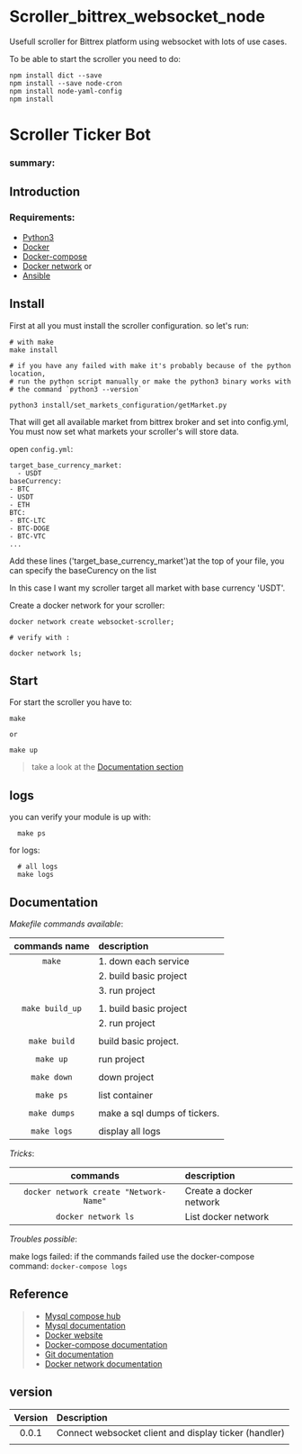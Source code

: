 # Scroller_bittrex_websocket_node
Usefull scroller for Bittrex platform using websocket with lots of use cases.

To be able to start the scroller you need to do:

```
npm install dict --save
npm install --save node-cron
npm install node-yaml-config
npm install
```

# Scroller Ticker Bot

### summary:

## Introduction


### Requirements:
- [Python3](https://www.python.org)
- [Docker](https://www.docker.com)
- [Docker-compose](https://docs.docker.com/compose/)
- [Docker network](https://docs.docker.com/network/)
or
- [Ansible]()
## Install

First at all you must install the scroller configuration.
so let's run:
```
# with make
make install

# if you have any failed with make it's probably because of the python location,
# run the python script manually or make the python3 binary works with
# the command `python3 --version`

python3 install/set_markets_configuration/getMarket.py
```

That will get all available market from bittrex broker and set into config.yml,
You must now set what markets your scroller's will store data.

open `config.yml`:
```
target_base_currency_market:
  - USDT
baseCurrency:
- BTC
- USDT
- ETH
BTC:
- BTC-LTC
- BTC-DOGE
- BTC-VTC
...
```
Add these lines ('target_base_currency_market')at the top of your file,
you can specify the baseCurency on the list

In this case I want my scroller target all market with base currency 'USDT'.

Create a docker network for your scroller:
```
docker network create websocket-scroller;

# verify with :

docker network ls;
```
## Start

For start the scroller you have to:
```
make

or

make up
```

> take a look at the [Documentation section](#documentation)

## logs
you can verify your module is up with:
```
  make ps
```

for logs:
```
  # all logs
  make logs
```

## Documentation

_Makefile commands available_:

| **commands name** | **description**              |
|:-----------------:|:---------------------------- |
|      `make`       | 1. down each service         |
|                   | 2. build basic project       |
|                   | 3. run project               |
|                   |                              |
|  `make build_up`  | 1. build basic project       |
|                   | 2. run project               |
|                   |                              |
|   `make build`    | build basic project.         |
|                   |                              |
|     `make up`     | run project                  |
|                   |                              |
|    `make down`    | down project                 |
|                   |                              |
|     `make ps`     | list container               |
|                   |                              |
|   `make dumps`    | make a sql dumps of tickers. |
|                   |                              |
|    `make logs`    | display all logs             |

_Tricks_:

|              **commands**              | **description**         |
|:--------------------------------------:|:----------------------- |
| `docker network create "Network-Name"` | Create a docker network |
|          `docker network ls`           | List docker network     |

_Troubles possible_:

make logs failed:
if the commands failed use the docker-compose command:
`docker-compose logs`

## Reference


> - [Mysql compose hub](https://hub.docker.com/_/mysql/)
> - [Mysql documentation](https://dev.mysql.com/doc/)
> - [Docker website](https://www.docker.com)
> - [Docker-compose documentation](https://docs.docker.com/compose/)
> - [Git documentation](https://git-scm.com/documentation)
> - [Docker network documentation](https://docs.docker.com/engine/userguide/networking/work-with-networks/)


## version

| **Version** | **Description**                                       |
|:-----------:|:----------------------------------------------------- |
|    0.0.1    | Connect websocket client and display ticker (handler) |
|             |                                                       |
